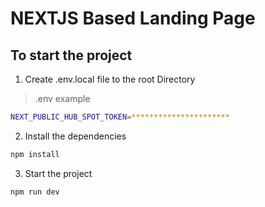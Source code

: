 # NEXTJS Based Landing Page

## To start the project

1. Create .env.local file to the root Directory
>.env example

```bash
NEXT_PUBLIC_HUB_SPOT_TOKEN=**********************
```
2. Install the dependencies
```bash
npm install
```
3. Start the project
```bash
npm run dev
```